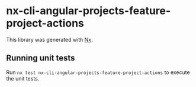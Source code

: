 # nx-cli-angular-projects-feature-project-actions

This library was generated with [Nx](https://nx.dev).

## Running unit tests

Run `nx test nx-cli-angular-projects-feature-project-actions` to execute the unit tests.
